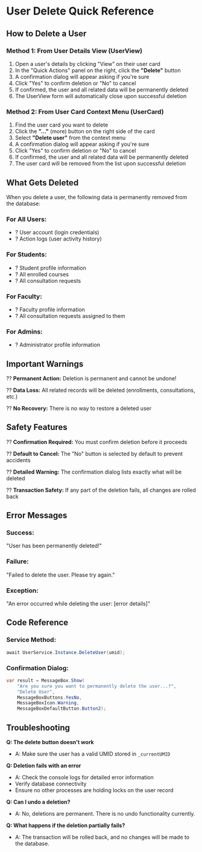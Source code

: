 # User Delete Quick Reference

## How to Delete a User

### Method 1: From User Details View (UserView)
1. Open a user's details by clicking "View" on their user card
2. In the "Quick Actions" panel on the right, click the **"Delete"** button
3. A confirmation dialog will appear asking if you're sure
4. Click "Yes" to confirm deletion or "No" to cancel
5. If confirmed, the user and all related data will be permanently deleted
6. The UserView form will automatically close upon successful deletion

### Method 2: From User Card Context Menu (UserCard)
1. Find the user card you want to delete
2. Click the **"..."** (more) button on the right side of the card
3. Select **"Delete user"** from the context menu
4. A confirmation dialog will appear asking if you're sure
5. Click "Yes" to confirm deletion or "No" to cancel
6. If confirmed, the user and all related data will be permanently deleted
7. The user card will be removed from the list upon successful deletion

## What Gets Deleted

When you delete a user, the following data is permanently removed from the database:

### For All Users:
- ? User account (login credentials)
- ? Action logs (user activity history)

### For Students:
- ? Student profile information
- ? All enrolled courses
- ? All consultation requests

### For Faculty:
- ? Faculty profile information
- ? All consultation requests assigned to them

### For Admins:
- ? Administrator profile information

## Important Warnings

?? **Permanent Action:** Deletion is permanent and cannot be undone!

?? **Data Loss:** All related records will be deleted (enrollments, consultations, etc.)

?? **No Recovery:** There is no way to restore a deleted user

## Safety Features

?? **Confirmation Required:** You must confirm deletion before it proceeds

?? **Default to Cancel:** The "No" button is selected by default to prevent accidents

?? **Detailed Warning:** The confirmation dialog lists exactly what will be deleted

?? **Transaction Safety:** If any part of the deletion fails, all changes are rolled back

## Error Messages

### Success:
"User has been permanently deleted!"

### Failure:
"Failed to delete the user. Please try again."

### Exception:
"An error occurred while deleting the user: [error details]"

## Code Reference

### Service Method:
```csharp
await UserService.Instance.DeleteUser(umid);
```

### Confirmation Dialog:
```csharp
var result = MessageBox.Show(
    "Are you sure you want to permanently delete the user...?",
    "Delete User",
    MessageBoxButtons.YesNo,
    MessageBoxIcon.Warning,
    MessageBoxDefaultButton.Button2);
```

## Troubleshooting

**Q: The delete button doesn't work**
- A: Make sure the user has a valid UMID stored in `_currentUMID`

**Q: Deletion fails with an error**
- A: Check the console logs for detailed error information
- Verify database connectivity
- Ensure no other processes are holding locks on the user record

**Q: Can I undo a deletion?**
- A: No, deletions are permanent. There is no undo functionality currently.

**Q: What happens if the deletion partially fails?**
- A: The transaction will be rolled back, and no changes will be made to the database.
